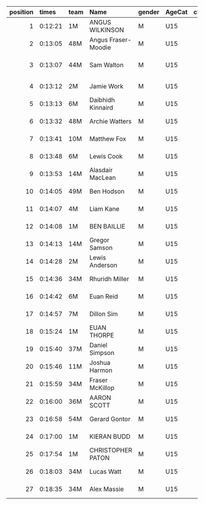 |   position | times   | team   | Name                | gender   | AgeCat   |   clubnumber | Club name            | Website                                    |   finishPosition |
|-----------:|:--------|:-------|:--------------------|:---------|:---------|-------------:|:---------------------|:-------------------------------------------|-----------------:|
|          1 | 0:12:21 | 1M     | ANGUS WILKINSON     | M        | U15      |            1 | East Kilbride AC     | http://www.ekac.org.uk/                    |                1 |
|          2 | 0:13:05 | 48M    | Angus Fraser-Moodie | M        | U15      |           48 | Springburn Harriers  | https://www.springburnharriers.co.uk/      |                2 |
|          3 | 0:13:07 | 44M    | Sam Walton          | M        | U15      |           44 | North Ayrshire AAC   | https://naathletics.co.uk/                 |                3 |
|          4 | 0:13:12 | 2M     | Jamie Work          | M        | U15      |            2 | Kilmarnock H&AC      | http://www.kilmarnockharriers.com/         |                4 |
|          5 | 0:13:13 | 6M     | Daibhidh Kinnaird   | M        | U15      |            6 | Cambuslang Harriers  | https://cambuslangharriers.org/            |                5 |
|          6 | 0:13:32 | 48M    | Archie Watters      | M        | U15      |           48 | Springburn Harriers  | https://www.springburnharriers.co.uk/      |                6 |
|          7 | 0:13:41 | 10M    | Matthew Fox         | M        | U15      |           10 | Shettleston Harriers | http://shettlestonharriers.org.uk/         |                7 |
|          8 | 0:13:48 | 6M     | Lewis Cook          | M        | U15      |            6 | Cambuslang Harriers  | https://cambuslangharriers.org/            |                8 |
|          9 | 0:13:53 | 14M    | Alasdair MacLean    | M        | U15      |           14 | Ayr Seaforth AC      | https://www.ayrseaforth.co.uk/             |                9 |
|         10 | 0:14:05 | 49M    | Ben Hodson          | M        | U15      |           49 | Stewartry AC         | https://stewartryac.wordpress.com/         |               10 |
|         11 | 0:14:07 | 4M     | Liam Kane           | M        | U15      |            4 | Inverclyde AC        | https://www.inverclydeac.org/              |               11 |
|         12 | 0:14:08 | 1M     | BEN BAILLIE         | M        | U15      |            1 | East Kilbride AC     | http://www.ekac.org.uk/                    |               12 |
|         13 | 0:14:13 | 14M    | Gregor Samson       | M        | U15      |           14 | Ayr Seaforth AC      | https://www.ayrseaforth.co.uk/             |               13 |
|         14 | 0:14:28 | 2M     | Lewis Anderson      | M        | U15      |            2 | Kilmarnock H&AC      | http://www.kilmarnockharriers.com/         |               14 |
|         15 | 0:14:36 | 34M    | Rhuridh Miller      | M        | U15      |           34 | Kilbarchan AAC       | https://kilbarchanaac.org.uk/              |               15 |
|         16 | 0:14:42 | 6M     | Euan Reid           | M        | U15      |            6 | Cambuslang Harriers  | https://cambuslangharriers.org/            |               16 |
|         17 | 0:14:57 | 7M     | Dillon Sim          | M        | U15      |            7 | Giffnock North AC    | https://www.giffnocknorth.co.uk/           |               18 |
|         18 | 0:15:24 | 1M     | EUAN THORPE         | M        | U15      |            1 | East Kilbride AC     | http://www.ekac.org.uk/                    |               19 |
|         19 | 0:15:40 | 37M    | Daniel Simpson      | M        | U15      |           37 | Law & District AAC   | http://www.lawaac.co.uk/                   |               20 |
|         20 | 0:15:46 | 11M    | Joshua Harmon       | M        | U15      |           11 | Airdrie Harriers     | http://airdrieharriers.org/                |               22 |
|         21 | 0:15:59 | 34M    | Fraser McKillop     | M        | U15      |           34 | Kilbarchan AAC       | https://kilbarchanaac.org.uk/              |               24 |
|         22 | 0:16:00 | 36M    | AARON SCOTT         | M        | U15      |           36 | Larkhall YMCA        | https://www.facebook.com/larkhallharriers/ |               25 |
|         23 | 0:16:58 | 54M    | Gerard Gontor       | M        | U15      |           54 | VP-Glasgow           | https://www.vp-glasgow.com                 |               31 |
|         24 | 0:17:00 | 1M     | KIERAN BUDD         | M        | U15      |            1 | East Kilbride AC     | http://www.ekac.org.uk/                    |               32 |
|         25 | 0:17:54 | 1M     | CHRISTOPHER PATON   | M        | U15      |            1 | East Kilbride AC     | http://www.ekac.org.uk/                    |               35 |
|         26 | 0:18:03 | 34M    | Lucas Watt          | M        | U15      |           34 | Kilbarchan AAC       | https://kilbarchanaac.org.uk/              |               37 |
|         27 | 0:18:35 | 34M    | Alex Massie         | M        | U15      |           34 | Kilbarchan AAC       | https://kilbarchanaac.org.uk/              |               38 |